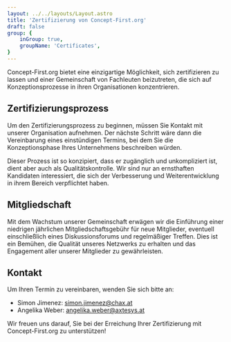 ```yaml
---
layout: ../../layouts/Layout.astro
title: 'Zertifizierung von Concept-First.org'
draft: false
group: {
    inGroup: true,
    groupName: 'Certificates',
}
---
```


Concept-First.org bietet eine einzigartige Möglichkeit, sich zertifizieren zu lassen und einer Gemeinschaft von Fachleuten beizutreten, die sich auf Konzeptionsprozesse in ihren Organisationen konzentrieren.

## Zertifizierungsprozess

Um den Zertifizierungsprozess zu beginnen, müssen Sie Kontakt mit unserer Organisation aufnehmen. Der nächste Schritt wäre dann die Vereinbarung eines einstündigen Termins, bei dem Sie die Konzeptionsphase Ihres Unternehmens beschreiben würden.

Dieser Prozess ist so konzipiert, dass er zugänglich und unkompliziert ist, dient aber auch als Qualitätskontrolle. Wir sind nur an ernsthaften Kandidaten interessiert, die sich der Verbesserung und Weiterentwicklung in ihrem Bereich verpflichtet haben.

## Mitgliedschaft

Mit dem Wachstum unserer Gemeinschaft erwägen wir die Einführung einer niedrigen jährlichen Mitgliedschaftsgebühr für neue Mitglieder, eventuell einschließlich eines Diskussionsforums und regelmäßiger Treffen. Dies ist ein Bemühen, die Qualität unseres Netzwerks zu erhalten und das Engagement aller unserer Mitglieder zu gewährleisten.

## Kontakt

Um Ihren Termin zu vereinbaren, wenden Sie sich bitte an:

- Simon Jimenez: simon.jimenez@chax.at
- Angelika Weber: angelika.weber@axtesys.at

Wir freuen uns darauf, Sie bei der Erreichung Ihrer Zertifizierung mit Concept-First.org zu unterstützen!
